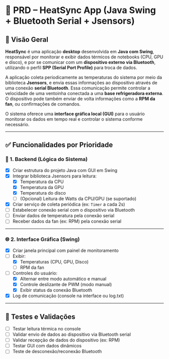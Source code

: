 # 📄 PRD – HeatSync App (Java Swing + Bluetooth Serial + Jsensors)

## 🧩 Visão Geral

**HeatSync** é uma aplicação **desktop** desenvolvida em **Java com Swing**, responsável por monitorar e exibir dados térmicos de notebooks (CPU, GPU e disco), e por se comunicar com um **dispositivo externo via Bluetooth**, utilizando o perfil **SPP (Serial Port Profile)** para troca de dados.

A aplicação coleta periodicamente as temperaturas do sistema por meio da biblioteca **Jsensors**, e envia essas informações ao dispositivo através de uma conexão **serial Bluetooth**. Essa comunicação permite controlar a velocidade de uma ventoinha conectada a uma **base refrigeradora externa**. O dispositivo pode também enviar de volta informações como a **RPM da fan**, ou confirmações de comandos.

O sistema oferece uma **interface gráfica local (GUI)** para o usuário monitorar os dados em tempo real e controlar o sistema conforme necessário.

---

## ✅ Funcionalidades por Prioridade

### 🔧 1. Backend (Lógica do Sistema)
- [X] Criar estrutura do projeto Java com GUI em Swing
- [X] Integrar biblioteca Jsensors para leitura:
  - [X] Temperatura da CPU
  - [X] Temperatura da GPU
  - [X] Temperatura do disco
  - [ ] (Opcional) Leitura de Watts da CPU/GPU (se suportado)
- [X] Criar serviço de coleta periódica (ex: `Timer` a cada 2s)
- [ ] Estabelecer conexão serial com o dispositivo via Bluetooth
- [ ] Enviar dados de temperatura pela conexão serial
- [ ] Receber dados da fan (ex: RPM) pela conexão serial

---

### 🌐 2. Interface Gráfica (Swing)
- [X] Criar janela principal com painel de monitoramento
- [ ] Exibir:
  - [X] Temperaturas (CPU, GPU, Disco)
  - [ ] RPM da fan
- [ ] Controles do usuário:
  - [X] Alternar entre modo automático e manual
  - [X] Controle deslizante de PWM (modo manual)
  - [X] Exibir status da conexão Bluetooth
- [X] Log de comunicação (console na interface ou log.txt)

---

## 🧪 Testes e Validações
- [ ] Testar leitura térmica no console
- [ ] Validar envio de dados ao dispositivo via Bluetooth serial
- [ ] Validar recepção de dados do dispositivo (ex: RPM)
- [ ] Testar GUI com dados dinâmicos
- [ ] Teste de desconexão/reconexão Bluetooth
